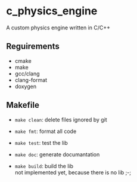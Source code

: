 # c_physics_engine

A custom physics engine written in C/C++

## Reguirements

- cmake
- make
- gcc/clang
- clang-format
- doxygen

## Makefile

- `make clean`: delete files ignored by git
- `make fmt`: format all code
- `make test`: test the lib

- `make doc`: generate documantation
- `make build`: build the lib\
  not implemented yet, because there is no lib ;-;
